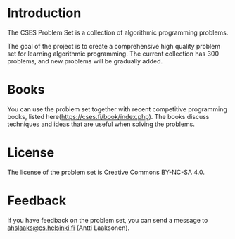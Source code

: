 # Introduction
The CSES Problem Set is a collection of algorithmic programming problems.

The goal of the project is to create a comprehensive high quality problem set for learning algorithmic programming. The current collection has 300 problems, and new problems will be gradually added.

# Books

You can use the problem set together with recent competitive programming books, listed here(https://cses.fi/book/index.php). The books discuss techniques and ideas that are useful when solving the problems.

# License

The license of the problem set is Creative Commons BY-NC-SA 4.0.

# Feedback

If you have feedback on the problem set, you can send a message to ahslaaks@cs.helsinki.fi (Antti Laaksonen).
